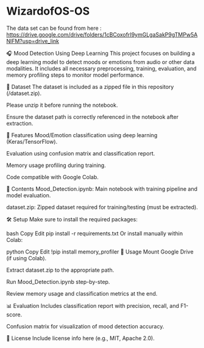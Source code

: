 # WizardofOS-OS

The data set can be found from here : https://drive.google.com/drive/folders/1cBCoxofrI9ymGLgaSakP9gTMPw5ANlFM?usp=drive_link

🎧 Mood Detection Using Deep Learning
This project focuses on building a deep learning model to detect moods or emotions from audio or other data modalities. It includes all necessary preprocessing, training, evaluation, and memory profiling steps to monitor model performance.

📁 Dataset
The dataset is included as a zipped file in this repository (/dataset.zip).

Please unzip it before running the notebook.

Ensure the dataset path is correctly referenced in the notebook after extraction.

🧠 Features
Mood/Emotion classification using deep learning (Keras/TensorFlow).

Evaluation using confusion matrix and classification report.

Memory usage profiling during training.

Code compatible with Google Colab.

📒 Contents
Mood_Detection.ipynb: Main notebook with training pipeline and model evaluation.

dataset.zip: Zipped dataset required for training/testing (must be extracted).

🛠️ Setup
Make sure to install the required packages:

bash
Copy
Edit
pip install -r requirements.txt
Or install manually within Colab:

python
Copy
Edit
!pip install memory_profiler
🚀 Usage
Mount Google Drive (if using Colab).

Extract dataset.zip to the appropriate path.

Run Mood_Detection.ipynb step-by-step.

Review memory usage and classification metrics at the end.

📊 Evaluation
Includes classification report with precision, recall, and F1-score.

Confusion matrix for visualization of mood detection accuracy.

📎 License
Include license info here (e.g., MIT, Apache 2.0).
